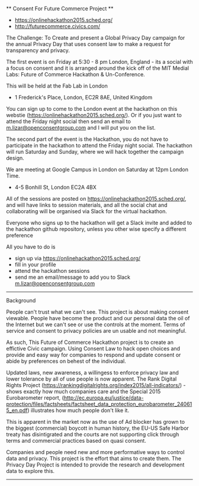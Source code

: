 ** Consent For Future Commerce Project ** 
* https://onlinehackathon2015.sched.org/
* http://futurecommerce.civics.com/

The Challenge: To Create and present a  Global Privacy Day campaign for the annual Privacy Day  that uses consent law to make a request for transparency and privacy.  

The first event is on Friday at 5:30 - 8 pm London, England - its a social with a focus on consent and it  is arranged around the kick off of the MIT Medial Labs: Future of Commerce Hackathon & Un-Conference. 

This will be held at the Fab Lab in London 
* 1 Frederick's Place, London, EC2R 8AE, United Kingdom

You can sign up to come to the London event at the hackathon on this webstie (https://onlinehackathon2015.sched.org/).  Or if you just want to attend the Friday night social then send an email to m.lizar@openconsentgroup.com and I will put you on the list.  

The second part of the event is the Hackathon, you do not have to participate in the hackathon to attend the Friday night social.  The hackathon will run Saturday and Sunday, where we will hack together the campaign design.

We are meeting at Google Campus in London on Saturday at 12pm London Time.
* 4-5 Bonhill St, London EC2A 4BX


All of the sessions are posted on https://onlinehackathon2015.sched.org/, and will have links to session materials, and all the social chat and collaborating will be organised via Slack for the virtual hackathon.

Everyone who signs up to the hackathon will get a Slack invite and added  to the hackathon github repository, unless you other wise specify a different preference 

All you have to do is 
* sign up via https://onlinehackathon2015.sched.org/
* fill in your profile
* attend the hackathon sessions
* send me an email/message to add you to Slack  m.lizar@openconsentgroup.com

****
Background

People can't trust what we can't see.  This project is about making consent viewable. 
People have become the product and our personal data the oil of the Internet but we can't see or use the controls at the moment.  Terms of service and consent to privacy policies are un usable and not meaningful.

As such, This Future of Commerce Hackathon project is to create an effictive Civic campaign. Using Consent Law to hack open choices and provide and easy way for companies to respond and update consent or abide by preferences on behest of the individual. 

Updated laws, new awareness, a willingess to enforce privacy law and lower tolerance by all of use people is now apparent.  The Rank Digital Rights Project (https://rankingdigitalrights.org/index2015/all-indicators/) - shows exactly how much companies care and the Special 2015 Eurobarometer report, (http://ec.europa.eu/justice/data-protection/files/factsheets/factsheet_data_protection_eurobarometer_240615_en.pdf) illustrates how much people don't like it.   

This is apparent in the market now as the use of Ad blocker has grown to the biggest (commercial) boycott in human history, the EU-US Safe Harbor treaty has disintigrated and the courts are not supporting click through terms and commercial practices based on quasi consent.   

Companies and people need new and more performative ways to control  data and privacy.   This project is the effort that aims to create them.  The Privacy Day Project is intended to provide the research and development  data to explore this. 


****


